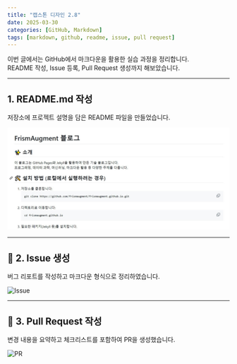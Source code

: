 ```yaml
---
title: "캡스톤 디자인 2.8"
date: 2025-03-30
categories: [GitHub, Markdown]
tags: [markdown, github, readme, issue, pull request]
---
```


이번 글에서는 GitHub에서 마크다운을 활용한 실습 과정을 정리합니다.  
README 작성, Issue 등록, Pull Request 생성까지 해보았습니다.

---

## 1. README.md 작성

저장소에 프로젝트 설명을 담은 README 파일을 만들었습니다.

![README](../assets/images/readme.png)

---

## 🐛 2. Issue 생성

버그 리포트를 작성하고 마크다운 형식으로 정리하였습니다.

![Issue](../assets/images/issue.png)

---

## 🔀 3. Pull Request 작성

변경 내용을 요약하고 체크리스트를 포함하여 PR을 생성했습니다.

![PR](../assets/images/pr.png)

